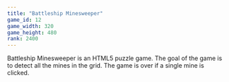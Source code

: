 ```yaml
---
title: "Battleship Minesweeper"
game_id: 12
game_width: 320
game_height: 480
rank: 2400
---
```

Battleship Minesweeper is an HTML5 puzzle game. The goal of the game is to detect all the mines in the grid.  The game is over if a single mine is clicked.